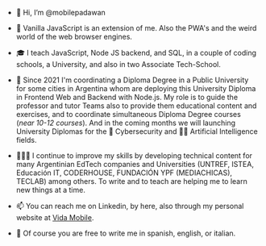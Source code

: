 - 👋 Hi, I’m @mobilepadawan
- 👀 Vanilla JavaScript is an extension of me. Also the PWA's and the weird world of the web browser engines.

- 🎓 I teach JavaScript, Node JS backend, and SQL, in a couple of coding schools, a University, and also in two Associate Tech-School.

- 📆 Since 2021 I'm coordinating a Diploma Degree in a Public University for some cities in Argentina whom are deploying this University Diploma in Frontend Web and Backend with Node.js. My role is to guide the professor and tutor Teams also to provide them educational content and exercises, and to coordinate simultaneous Diploma Degree courses (*near 10-12 courses*). And in the coming months we will launching University Diplomas for the 🔐 Cybersecurity and 🤖🧠 Artificial Intelligence fields.

- 🧑🏻‍💻 I continue to improve my skills by developing technical content for many Argentinian EdTech companies and Universities (UNTREF, ISTEA, Educación IT, CODERHOUSE, FUNDACIÓN YPF (MEDIACHICAS), TECLAB) among others. To write and to teach are helping me to learn new things at a time. 

- 📫 You can reach me on Linkedin, by here, also through my personal website at [Vida Mobile](https://www.vidamobile.com.ar).
- 💬 Of course you are free to write me in spanish, english, or italian.

<!---
mobilepadawan/mobilepadawan is a ✨ special ✨ repository because its `README.md` (this file) appears on your GitHub profile.
You can click the Preview link to take a look at your changes.
--->
